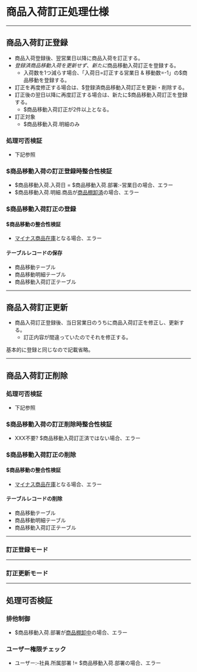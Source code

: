 # 商品入荷訂正処理仕様

***

## 商品入荷訂正登録

- 商品入荷登録後、翌営業日以降に商品入荷を訂正する。
- $登録済商品移動入荷を更新せず、新たに$商品移動入荷訂正を登録する。
    - 入荷数を1つ減らす場合、「入荷日=訂正する営業日 & 移動数=-1」の$商品移動を登録する。
- 訂正を再度修正する場合は、$登録済商品移動入荷訂正を更新・削除する。
- 訂正後の翌日以降に再度訂正する場合は、新たに$商品移動入荷訂正を登録する。
    - $商品移動入荷訂正が2件以上となる。
- 訂正対象
    - $商品移動入荷.明細のみ

### 処理可否検証

- 下記参照

### $商品移動入荷の訂正登録時整合性検証

- $商品移動入荷.入荷日 = $商品移動入荷.部署:-営業日の場合、エラー
- $商品移動入荷.明細.商品が[商品棚卸済](/U11/仕様/商品棚卸済)の場合、エラー

### $商品移動入荷訂正の登録

#### $商品移動の整合性検証

- [マイナス商品在庫](/U11/仕様/マイナス商品在庫)となる場合、エラー

#### テーブルレコードの保存

- 商品移動テーブル
- 商品移動明細テーブル
- 商品移動入荷訂正テーブル

***

## 商品入荷訂正更新

- 商品入荷訂正登録後、当日営業日のうちに商品入荷訂正を修正し、更新する。
    - 訂正内容が間違っていたのでそれを修正する。

基本的に登録と同じなので記載省略。

***

## 商品入荷訂正削除

### 処理可否検証

- 下記参照

### $商品移動入荷の訂正削除時整合性検証

- XXX不要? $商品移動入荷訂正済ではない場合、エラー

### $商品移動入荷訂正の削除

#### $商品移動の整合性検証

- [マイナス商品在庫](/U11/仕様/マイナス商品在庫)となる場合、エラー

#### テーブルレコードの削除

- 商品移動テーブル
- 商品移動明細テーブル
- 商品移動入荷訂正テーブル

***

### 訂正登録モード

***

### 訂正更新モード

***

## 処理可否検証

### 排他制御

- $商品移動入荷.部署が[商品棚卸中](/U11/仕様/商品棚卸中)の場合、エラー

### ユーザー権限チェック

- ユーザー:-社員.所属部署 != $商品移動入荷.部署の場合、エラー
